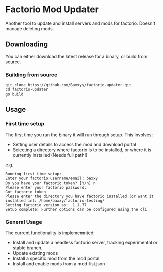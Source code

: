 # Factorio Mod Updater

Another tool to update and install servers and mods for factorio. Doesn't manage deleting mods.

## Downloading
You can either download the latest release for a binary, or build from source. 

### Building from source
``` shell
git clone https://github.com/Baxxyy/factorio-updater.git
cd factorio-updater
go build
```

## Usage

### First time setup
The first time you run the binary it will run through setup. This involves:
- Setting user details to access the mod and download portal
- Selecting a directory where factorio is to be installed, or where it is currently installed (Needs full path!)

e.g.
``` shell
Running first time setup:
Enter your factorio username/email: baxxy
Do you have your factorio token? [Y/n] n
Please enter your factorio password:
Got factorio token
Please enter the directory you have factorio installed (or want it installed in): /home/baxxy/factorio-testing/
Setting factorio version as:  1.1.77
Setup complete! Further options can be configured using the cli
```

### General Usage

The current functionality is implememnted:

- Install and update a headless factorio server, tracking experimental or stable branch.
- Update existing mods
- Install a specific mod from the mod portal
- Install and enable mods from a mod-list.json
